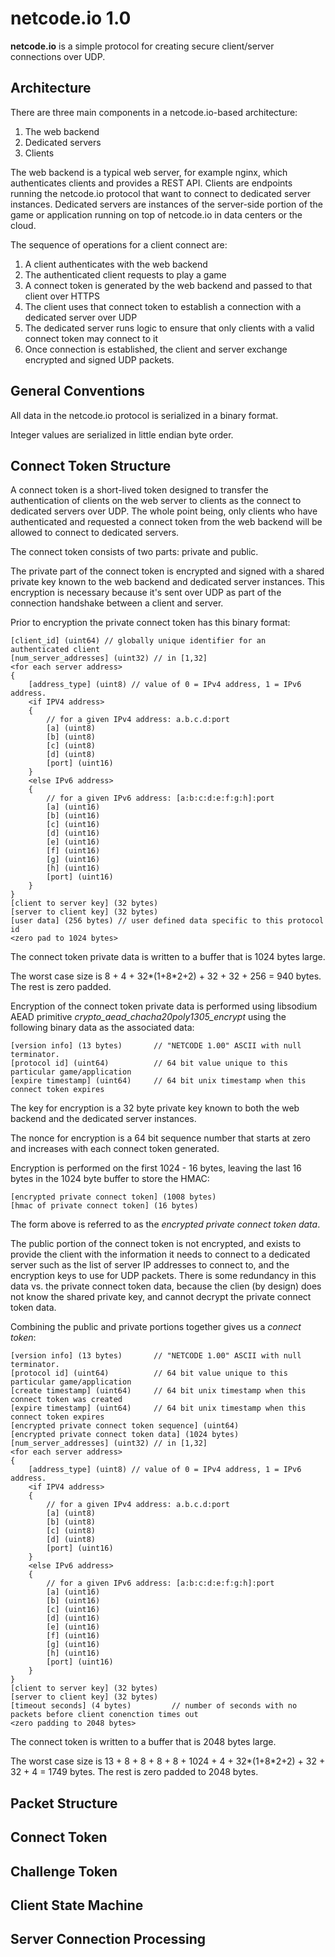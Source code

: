 # netcode.io 1.0

**netcode.io** is a simple protocol for creating secure client/server connections over UDP.

## Architecture

There are three main components in a netcode.io-based architecture:

1. The web backend
2. Dedicated servers
3. Clients

The web backend is a typical web server, for example nginx, which authenticates clients and provides a REST API. Clients are endpoints running the netcode.io protocol that want to connect to dedicated server instances. Dedicated servers are instances of the server-side portion of the game or application running on top of netcode.io in data centers or the cloud.

The sequence of operations for a client connect are:

1. A client authenticates with the web backend
2. The authenticated client requests to play a game
3. A connect token is generated by the web backend and passed to that client over HTTPS
4. The client uses that connect token to establish a connection with a dedicated server over UDP
5. The dedicated server runs logic to ensure that only clients with a valid connect token may connect to it
6. Once connection is established, the client and server exchange encrypted and signed UDP packets.

## General Conventions

All data in the netcode.io protocol is serialized in a binary format.

Integer values are serialized in little endian byte order.

## Connect Token Structure

A connect token is a short-lived token designed to transfer the authentication of clients on the web server to clients as the connect to dedicated servers over UDP. The whole point being, only clients who have authenticated and requested a connect token from the web backend will be allowed to connect to dedicated servers.

The connect token consists of two parts: private and public.

The private part of the connect token is encrypted and signed with a shared private key known to the web backend and dedicated server instances. This encryption is necessary because it's sent over UDP as part of the connection handshake between a client and server.

Prior to encryption the private connect token has this binary format:

    [client_id] (uint64) // globally unique identifier for an authenticated client
    [num_server_addresses] (uint32) // in [1,32]
    <for each server address>
    {
        [address_type] (uint8) // value of 0 = IPv4 address, 1 = IPv6 address.
        <if IPV4 address>
        {
            // for a given IPv4 address: a.b.c.d:port
            [a] (uint8)
            [b] (uint8)
            [c] (uint8)
            [d] (uint8)
            [port] (uint16)
        }
        <else IPv6 address>
        {
            // for a given IPv6 address: [a:b:c:d:e:f:g:h]:port
            [a] (uint16)
            [b] (uint16)
            [c] (uint16)
            [d] (uint16)
            [e] (uint16)
            [f] (uint16)
            [g] (uint16)
            [h] (uint16)
            [port] (uint16)
        }
    }
    [client to server key] (32 bytes)
    [server to client key] (32 bytes)
    [user data] (256 bytes) // user defined data specific to this protocol id
    <zero pad to 1024 bytes>

The connect token private data is written to a buffer that is 1024 bytes large.

The worst case size is 8 + 4 + 32*(1+8*2+2) + 32 + 32 + 256 = 940 bytes. The rest is zero padded.

Encryption of the connect token private data is performed using libsodium AEAD primitive *crypto_aead_chacha20poly1305_encrypt* using the following binary data as the associated data: 

    [version info] (13 bytes)       // "NETCODE 1.00" ASCII with null terminator.
    [protocol id] (uint64)          // 64 bit value unique to this particular game/application
    [expire timestamp] (uint64)     // 64 bit unix timestamp when this connect token expires

The key for encryption is a 32 byte private key known to both the web backend and the dedicated server instances. 

The nonce for encryption is a 64 bit sequence number that starts at zero and increases with each connect token generated. 

Encryption is performed on the first 1024 - 16 bytes, leaving the last 16 bytes in the 1024 byte buffer to store the HMAC:

    [encrypted private connect token] (1008 bytes)
    [hmac of private connect token] (16 bytes)

The form above is referred to as the _encrypted private connect token data_.

The public portion of the connect token is not encrypted, and exists to provide the client with the information it needs to connect to a dedicated server such as the list of server IP addresses to connect to, and the encryption keys to use for UDP packets. There is some redundancy in this data vs. the private connect token data, because the clien (by design) does not know the shared private key, and cannot decrypt the private connect token data.

Combining the public and private portions together gives us a _connect token_:

    [version info] (13 bytes)       // "NETCODE 1.00" ASCII with null terminator.
    [protocol id] (uint64)          // 64 bit value unique to this particular game/application
    [create timestamp] (uint64)     // 64 bit unix timestamp when this connect token was created
    [expire timestamp] (uint64)     // 64 bit unix timestamp when this connect token expires
    [encrypted private connect token sequence] (uint64)
    [encrypted private connect token data] (1024 bytes)
    [num_server_addresses] (uint32) // in [1,32]
    <for each server address>
    {
        [address_type] (uint8) // value of 0 = IPv4 address, 1 = IPv6 address.
        <if IPV4 address>
        {
            // for a given IPv4 address: a.b.c.d:port
            [a] (uint8)
            [b] (uint8)
            [c] (uint8)
            [d] (uint8)
            [port] (uint16)
        }
        <else IPv6 address>
        {
            // for a given IPv6 address: [a:b:c:d:e:f:g:h]:port
            [a] (uint16)
            [b] (uint16)
            [c] (uint16)
            [d] (uint16)
            [e] (uint16)
            [f] (uint16)
            [g] (uint16)
            [h] (uint16)
            [port] (uint16)
        }
    }
    [client to server key] (32 bytes)
    [server to client key] (32 bytes)
    [timeout seconds] (4 bytes)         // number of seconds with no packets before client conenction times out
    <zero padding to 2048 bytes>

The connect token is written to a buffer that is 2048 bytes large.

The worst case size is 13 + 8 + 8 + 8 + 8 + 1024 + 4 + 32*(1+8*2+2) + 32 + 32 + 4 = 1749 bytes. The rest is zero padded to 2048 bytes.

## Packet Structure

## Connect Token

## Challenge Token

## Client State Machine

## Server Connection Processing

